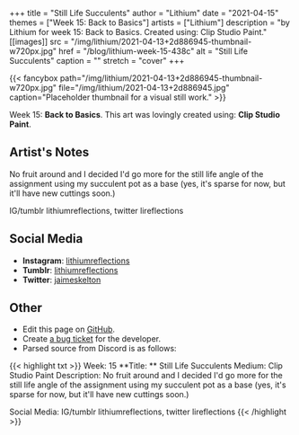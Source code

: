 +++
title =       "Still Life Succulents"
author =      "Lithium"
date =        "2021-04-15"
themes =      ["Week 15: Back to Basics"]
artists =     ["Lithium"]
description = "by Lithium for week 15: Back to Basics. Created using: Clip Studio Paint."
[[images]]
      src = "/img/lithium/2021-04-13+2d886945-thumbnail-w720px.jpg"
      href = "/blog/lithium-week-15-438c"
      alt = "Still Life Succulents"
      caption = ""
      stretch = "cover"
+++

{{< fancybox path="/img/lithium/2021-04-13+2d886945-thumbnail-w720px.jpg" file="/img/lithium/2021-04-13+2d886945.jpg" caption="Placeholder thumbnail for a visual still work." >}}


Week 15: **Back to Basics**. This art was lovingly created using: **Clip Studio Paint**.

## Artist's Notes

No fruit around and I decided I'd go more for the still life angle of the assignment using my succulent pot as a base (yes, it's sparse for now, but it'll have new cuttings soon.)

IG/tumblr lithiumreflections, twitter lireflections

## Social Media

- **Instagram**: <a href='https://instagram.com/lithiumreflections' target='_blank'>lithiumreflections</a>
- **Tumblr**: <a href='https://lithiumreflections.tumblr.com' target='_blank'>lithiumreflections</a>
- **Twitter**: <a href='https://twitter.com/jaimeskelton' target='_blank'>jaimeskelton</a>

## Other

- Edit this page on [GitHub](https://github.com/teaminkling/web-refresh/edit/main/content/blog/lithium-week-15-438c.md).
- Create [a bug ticket](https://github.com/teaminkling/web-refresh/issues/new?assignees=&labels=bug&template=problem-report.md&title=) for the developer.
- Parsed source from Discord is as follows:

{{< highlight txt >}}
Week: 15
**Title:  ** Still Life Succulents
Medium: Clip Studio Paint
Description: No fruit around and I decided I'd go more for the still life angle of the assignment using my succulent pot as a base (yes, it's sparse for now, but it'll have new cuttings soon.)

Social Media: IG/tumblr lithiumreflections, twitter lireflections
{{< /highlight >}}